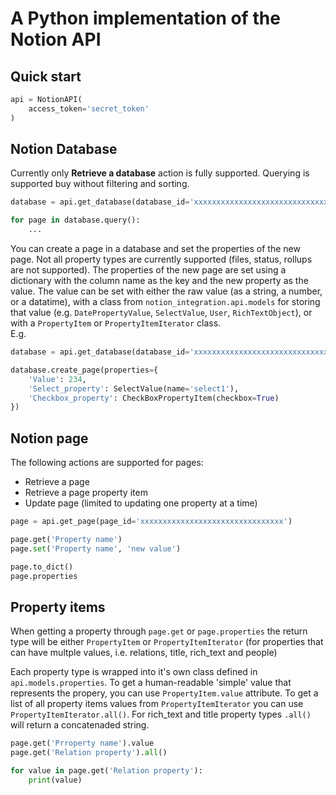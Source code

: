 # A Python implementation of the Notion API

## Quick start

```python
api = NotionAPI(
    access_token='secret_token'
)
```

## Notion Database

Currently only **Retrieve a database** action is fully supported. Querying is
supported buy without filtering and sorting.


```python
database = api.get_database(database_id='xxxxxxxxxxxxxxxxxxxxxxxxxxxxxxxx')

for page in database.query():
    ...
```

You can create a page in a database and set the properties of the new page. Not all property types are currently supported (files, status, rollups are not supported). The properties of the new page are set using a dictionary with the column name as the key and the new property as the value. The value can be set with either the raw value (as a string, a number, or a datatime), with a class from `notion_integration.api.models` for storing that value (e.g. `DatePropertyValue`,  `SelectValue`, `User`, `RichTextObject`), or with a `PropertyItem` or `PropertyItemIterator` class.  
E.g.

```python
database = api.get_database(database_id='xxxxxxxxxxxxxxxxxxxxxxxxxxxxxxxx')

database.create_page(properties={
    'Value': 234, 
    'Select_property': SelectValue(name='select1'),
    'Checkbox_property': CheckBoxPropertyItem(checkbox=True)
})
```

## Notion page

The following actions are supported for pages:

* Retrieve a page
* Retrieve a page property item
* Update page (limited to updating one property at a time)

```python
page = api.get_page(page_id='xxxxxxxxxxxxxxxxxxxxxxxxxxxxxxxx')

page.get('Property name')
page.set('Property name', 'new value')

page.to_dict()
page.properties
```

## Property items

When getting a property through `page.get` or `page.properties` the return type will
be either `PropertyItem` or `PropertyItemIterator` (for properties that can have multple values, i.e. relations, title, rich_text and people)

Each property type is wrapped into it's own class defined in `api.models.properties`. To get a human-readable 'simple' value that represents the propery, you can use `PropertyItem.value` attribute. To get a list of all property items values from `PropertyItemIterator` you can use
`PropertyItemIterator.all()`. For rich_text and title property types `.all()` will return a concatenaded string.

```python
page.get('Prroperty name').value
page.get('Relation property').all()

for value in page.get('Relation property'):
    print(value)
```